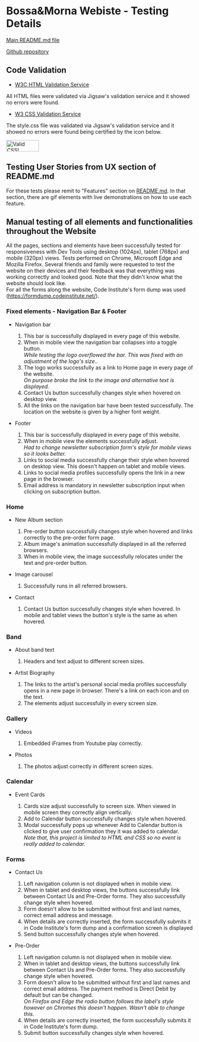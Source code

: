 # Bossa&Morna Webiste - Testing Details

[Main README.md file](README.md)

[Github repository](https://github.com/Claudio-C-Santos/Milestone-Project-1.git)

## Code Validation

- [W3C HTML Validation Service](https://validator.w3.org/)

All HTML files were validated via Jigsaw's validation service and it showed no errors were found.

- [W3 CSS Validation Service](https://jigsaw.w3.org/css-validator/)

The style.css file was validated via Jigsaw's validation service and it showed no errors were found being certified by the icon below.

<p>
    <a href="http://jigsaw.w3.org/css-validator/check/referer">
        <img style="border:0;width:88px;height:31px"
            src="http://jigsaw.w3.org/css-validator/images/vcss"
            alt="Valid CSS!" />
    </a>
</p>

## Testing User Stories from UX section of README.md

For these tests please remit to "Features" section on [README.md](README.md). In that section, there are gif elements with live demonstrations on how to use each feature.

## Manual testing of all elements and functionalities throughout the Website

All the pages, sections and elements have been successfully tested for responsiveness with Dev Tools using desktop (1024px), tablet (768px) and mobile (320px) views. Tests performed on Chrome, Microsoft Edge and Mozilla Firefox.
Several friends and family were requested to test the website on their devices and their feedback was that everything was working correctly and looked good. Note that they didn't know what the website should look like.<br>
For all the forms along the website, Code Institute's form dump was used (https://formdump.codeinstitute.net/).


### Fixed elements - Navigation Bar & Footer

- Navigation bar
    1. This bar is successfully displayed in every page of this website.
    2. When in mobile view the navigation bar collapses into a toggle button.<br>
    _While testing the logo overflowed the bar. This was fixed with an adjustment of the logo's size.._ 
    3. The logo works successfully as a link to Home page in every page of the website.<br> 
    _On purpose broke the link to the image and alternative text is displayed._   
    4. Contact Us button successfully changes style when hovered on desktop view.
    5. All the links on the navigation bar have been tested successfully. The location on the website is given by a higher font weight.

- Footer
    1. This bar is successfully displayed in every page of this website.
    2. When in mobile view the elements successfully adjust.<br>
    _Had to change newsletter subscription form's style for mobile views so it looks better._
    3. Links to social media successfully change their style when hovered on desktop view. This doesn't happen on tablet and mobile views.
    4. Links to social media profiles successfully opens the link in a new page in the browser.
    5. Email address is mandatory in newsletter subscription input when clicking on subscription button.  

### Home

- New Album section
    1. Pre-order button successfully changes style when hovered and links correctly to the pre-order form page.
    2. Album image's animation successfully displayed in all the referred browsers. 
    3. When in mobile view, the image successfully relocates under the text and pre-order button.

- Image carousel
    1. Successfully runs in all referred browsers.

- Contact
    1. Contact Us button successfully changes style when hovered. In mobile and tablet views the button's style is the same as when hovered.

### Band

- About band text
    1. Headers and text adjust to different screen sizes.

- Artist Biography
    1. The links to the artist's personal social media profiles successfully opens in a new page in browser. There's a link on each icon and on the text.
    2. The elements adjust successfully in every screen size.

### Gallery

- Videos
    1. Embedded iFrames from Youtube play correctly.

- Photos
    1. The photos adjust correctly in different screen sizes.

### Calendar

- Event Cards

    1. Cards size adjust successfully to screen size. When viewed in mobile screen they correctly align vertically.
    2. Add to Calendar button successfully changes style when hovered.
    3. Modal successfully pops up whenever Add to Calendar button is clicked to give user confirmation they it was added to calendar.<br>
    _Note that, this project is limited to HTML and CSS so no event is really added to calendar._

### Forms

- Contact Us
    1. Left navigation column is not displayed when in mobile view.
    2. When in tablet and desktop views, the buttons successfully link between Contact Us and Pre-Order forms. They also successfully change style when hovered.
    3. Form doesn't allow to be submitted without first and last names, correct email address and message. 
    4. When details are correctly inserted, the form successfully submits it in Code Institute's form dump and a confirmation screen is displayed
    5. Send button successfully changes style when hovered.

- Pre-Order
    1. Left navigation column is not displayed when in mobile view.
    2. When in tablet and desktop views, the buttons successfully link between Contact Us and Pre-Order forms. They also successfully change style when hovered.
    3. Form doesn't allow to be submitted without first and last names and correct email address. The payment method is Direct Debit by default but can be changed.<br>
    _On Firefox and Edge the radio button follows the label's style however on Chromes this doesn't happen. Wasn't able to change this._
    4. When details are correctly inserted, the form successfully submits it in Code Institute's form dump.
    5. Submit button successfully changes style when hovered.
    